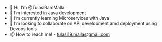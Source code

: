 - 👋 Hi, I’m @TulasiRamMalla
- 👀 I’m interested in Java development
- 🌱 I’m currently learning Microservices with Java
- 💞️ I’m looking to collaborate on API development amd deployment using Devops tools
- 📫 How to reach me! - tulasi19.malla@gmail.com

<!---
TulasiRamMalla/TulasiRamMalla is a ✨ special ✨ repository because its `README.md` (this file) appears on your GitHub profile.
You can click the Preview link to take a look at your changes.
--->
